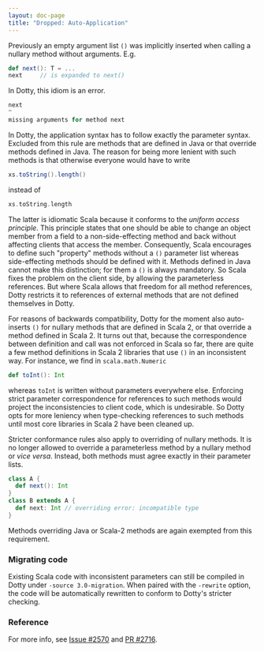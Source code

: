```yaml
---
layout: doc-page
title: "Dropped: Auto-Application"
---
```


Previously an empty argument list `()` was implicitly inserted when
calling a nullary method without arguments. E.g.
```scala
def next(): T = ...
next     // is expanded to next()
```
In Dotty, this idiom is an error.
```scala
next
^
missing arguments for method next
```
In Dotty, the application syntax has to follow exactly the parameter
syntax. Excluded from this rule are methods that are defined in Java
or that override methods defined in Java. The reason for being more
lenient with such methods is that otherwise everyone would have to
write
```scala
xs.toString().length()
```
instead of
```scala
xs.toString.length
```
The latter is idiomatic Scala because it conforms to the _uniform
access principle_. This principle states that one should be able to
change an object member from a field to a non-side-effecting method
and back without affecting clients that access the
member. Consequently, Scala encourages to define such "property"
methods without a `()` parameter list whereas side-effecting methods
should be defined with it. Methods defined in Java cannot make this
distinction; for them a `()` is always mandatory. So Scala fixes the
problem on the client side, by allowing the parameterless references.
But where Scala allows that freedom for all method references, Dotty
restricts it to references of external methods that are not defined
themselves in Dotty.

For reasons of backwards compatibility, Dotty for the moment also
auto-inserts `()` for nullary methods that are defined in Scala 2, or
that override a method defined in Scala 2. It turns out that, because
the correspondence between definition and call was not enforced in
Scala so far, there are quite a few method definitions in Scala 2
libraries that use `()` in an inconsistent way. For instance, we
find in `scala.math.Numeric`
```scala
def toInt(): Int
```
whereas `toInt` is written without parameters everywhere
else. Enforcing strict parameter correspondence for references to
such methods would project the inconsistencies to client code, which
is undesirable. So Dotty opts for more leniency when type-checking
references to such methods until most core libraries in Scala 2 have
been cleaned up.

Stricter conformance rules also apply to overriding of nullary
methods.  It is no longer allowed to override a parameterless method
by a nullary method or _vice versa_. Instead, both methods must agree
exactly in their parameter lists.
```scala
class A {
  def next(): Int
}
class B extends A {
  def next: Int // overriding error: incompatible type
}
```
Methods overriding Java or Scala-2 methods are again exempted from this
requirement.

### Migrating code

Existing Scala code with inconsistent parameters can still be compiled
in Dotty under `-source 3.0-migration`. When paired with the `-rewrite`
option, the code will be automatically rewritten to conform to Dotty's
stricter checking.

### Reference

For more info, see [Issue #2570](https://github.com/lampepfl/dotty/issues/2570) and [PR #2716](https://github.com/lampepfl/dotty/pull/2716).
